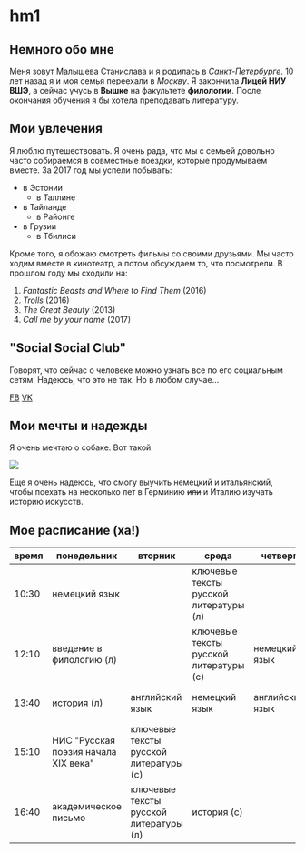 # hm1
## Немного обо мне 
Меня зовут Малышева Станислава и я родилась в *Санкт-Петербурге*. 10 лет назад я и моя семья переехали в *Москву*. Я закончила __Лицей НИУ ВШЭ__, а сейчас учусь в __Вышке__ на факультете __филологии__. После окончания обучения я бы хотела преподавать литературу. 
## Мои увлечения 
Я люблю путешествовать. Я очень рада, что мы с семьей довольно часто собираемся в совместные поездки, которые продумываем вместе. За 2017 год мы успели побывать: 
* в Эстонии
  * в Таллине 
* в Тайланде 
  * в Районге 
* в Грузии 
  * в Тбилиси 

Кроме того, я обожаю смотреть фильмы со своими друзьями. Мы часто ходим вместе в кинотеатр, а потом обсуждаем то, что посмотрели. В прошлом году мы сходили на: 
1. _Fantastic Beasts and Where to Find Them_ (2016) 
2. _Trolls_ (2016) 
3. _The Great Beauty_ (2013) 
4. _Call me by your name_ (2017) 

## "Social Social Club" 
Говорят, что сейчас о человеке можно узнать все по его социальным сетям. Надеюсь, что это не так. Но в любом случае... 

[FB](https://www.facebook.com/stanislava.malysheva.3 "всем приветики в этом 4атике")
[VK](https://vk.com/id141279629 "ку-ку")

## Мои мечты и надежды 
Я очень мечтаю о собаке. Вот такой. 

![](http://vetsystem.ru/upload/iblock/009/00962b05ee7cb239f6a58ee8ed899e77.jpg)

Еще я очень надеюсь, что смогу выучить немецкий и итальянский, чтобы поехать на несколько лет в Герминию ~~или~~ и Италию изучать историю искусств. 

## Мое расписание (ха!) 

 время|понедельник|вторник|среда|четверг|пятница
 ---|---|---|---|---|---
 10:30|немецкий язык| |ключевые тексты русской литературы (л)| |цифровая грамотность (л) 
 12:10|введение в филологию (л)| |ключевые тексты русской литературы (с)|немецкий язык|цифровая грамотность (с) 
 13:40|история (л)|английский язык|немецкий язык|английский язык|введение в филологию (с) 
 15:10|НИС "Русская поэзия начала XIX века"|ключевые тексты русской литературы (с)| | | 
 16:40|академическое письмо|ключевые тексты русской литературы (л)|история (с)| | 
